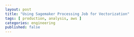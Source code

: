 ```yaml
---
layout: post
title: "Using Sagemaker Processing Job for Vectorization"
tags: [ production, analysis, aws ]
categories: engineering
published: false
---
```




<!--more-->